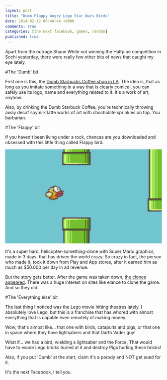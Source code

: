 ```yaml
---
layout: post
title: "Dumb Flappy Angry Lego Star Wars Birds"
date: 2014-02-12 06:44:44 +0000
comments: true
categories: [the next facebook, games, random]
published: true
---
```


Apart from the outrage Shaun White not winning the Halfpipe competition in Sochi yesterday, there were really few other bits of news that caught my eye lately.

#The 'Dumb' bit

First one is this, the [Dumb Starbucks Coffee shop in LA](http://www.scpr.org/news/2014/02/09/42085/dumb-starbucks-coffee-shop-opens-in-los-feliz/). The idea is, that as long as you imitate something in a way that is clearly comical, you can safely use its logo, name and everything related to it. It's a work of art, anyhow. 

Also, by drinking the Dumb Starbuck Coffee, you're technically throwing away decaf soymilk latte works of art with chocholate sprinkles on top. You barbarian. 


#The 'Flappy' bit

If you haven't been living under a rock, chances are you downloaded and obsessed with this little thing called Flappy bird. 

![image](/images/flappy_bird.jpg)

It's a super hard, helicopter-something-clone with Super Mario graphics, made in 3 days, that has driven the world crazy. So crazy in fact, the person who made it, took it down from Play and App stores, after it earned him as much as $50.000 per day in ad revenue. 

But the story gets better. After the game was taken down, [the clones appeared](http://www.bbc.co.uk/news/technology-26136781). 
There was a huge interest on sites like elance to clone the game. And so they did. 


#The 'Everything else' bit

The last thing I noticed was the Lego movie hitting theatres lately. I absolutely love Lego, but this is a franchise that has whored with almost everything that is capable even remotely of making money. 

Wow, that's almost like... that one with birds, catapults and pigs, or that one in space where they have lightsabers and that Darth Vader guy!

What if... we had a bird, wielding a lightsaber and the Force, That would have to evade Lego bricks hurled at it and destroy Pigs hurling these bricks!

Also, if you put 'Dumb' at the start, claim it's a parody and NOT get sued for it. 

It's the next Facebook, I tell you.






